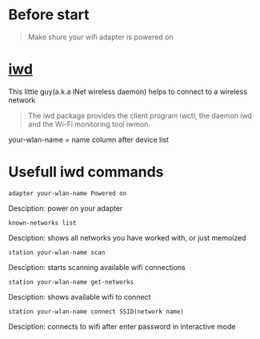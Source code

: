 # Before start
> Make shure your wifi adapter is powered on

# [iwd](https://wiki.archlinux.org/title/Iwd#iwctl)

This little guy(a.k.a iNet wireless daemon) helps to connect to a wireless network 

> The iwd package provides the client program iwctl, the daemon iwd and the Wi-Fi monitoring tool iwmon.

your-wlan-name = name column after device list


# Usefull iwd commands

```
adapter your-wlan-name Powered on 
``` 
Desciption: power on your adapter
```
known-networks list 
``` 
Desciption: shows all networks you have worked with, or just memoized

```
station your-wlan-name scan 
``` 
Desciption: starts scanning available wifi connections

```
station your-wlan-name get-networks 
``` 
Desciption: shows available wifi to connect
```
station your-wlan-name connect SSID(network name)
``` 
Desciption: connects to wifi after enter password in interactive mode
